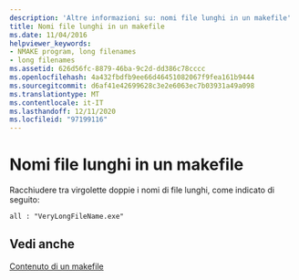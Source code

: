```yaml
---
description: 'Altre informazioni su: nomi file lunghi in un makefile'
title: Nomi file lunghi in un makefile
ms.date: 11/04/2016
helpviewer_keywords:
- NMAKE program, long filenames
- long filenames
ms.assetid: 626d56fc-8879-46ba-9c2d-dd386c78cccc
ms.openlocfilehash: 4a432fbdfb9ee66d46451082067f9fea161b9444
ms.sourcegitcommit: d6af41e42699628c3e2e6063ec7b03931a49a098
ms.translationtype: MT
ms.contentlocale: it-IT
ms.lasthandoff: 12/11/2020
ms.locfileid: "97199116"
---
```

# <a name="long-filenames-in-a-makefile"></a>Nomi file lunghi in un makefile

Racchiudere tra virgolette doppie i nomi di file lunghi, come indicato di seguito:

```
all : "VeryLongFileName.exe"
```

## <a name="see-also"></a>Vedi anche

[Contenuto di un makefile](contents-of-a-makefile.md)
